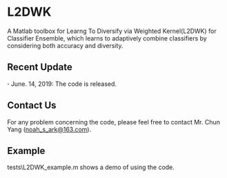 # L2DWK

A Matlab toolbox for Learng To Diversify via Weighted Kernel(L2DWK) for Classifier Ensemble, which learns to adaptively combine classifiers by considering both accuracy and diversity.

## Recent Update
**·** June. 14, 2019: The code is released.

## Contact Us
For any problem concerning the code, please feel free to contact Mr. Chun Yang (noah_s_ark@163.com).

## Example
tests\L2DWK_example.m shows a demo of using the code.
